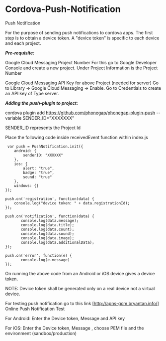 # Cordova-Push-Notification
Push Notification

For the purpose of sending push notifications to cordova apps. 
The first step is to obtain a device token. A "device token" is specific to each device and each project.

<b><i>Pre-requisite:</i></b>

Google Cloud Messaging Project Number
For this go to Google Developer Console and create a new project.
Under Project Information is the Project Number

Google Cloud Messaging API Key for above Project (needed for server)
Go to Library -> Google Cloud Messaging -> Enable. Go to Credentials to create an API key of Type server.


<b><i>Adding the push-plugin to project:</i></b>

cordova plugin add https://github.com/phonegap/phonegap-plugin-push --variable SENDER_ID="XXXXXXX"

SENDER_ID represents the Project Id

Place the following code inside receivedEvent function within index.js

     var push = PushNotification.init({
        android: {
            senderID: "XXXXXX"
        },
        ios: {
            alert: "true",
            badge: "true",
            sound: "true"
        },
        windows: {}
    });

    push.on('registration', function(data) {
        console.log("device token: " + data.registrationId);
    });

    push.on('notification', function(data) {
           console.log(data.message);
           console.log(data.title);
           console.log(data.count);
           console.log(data.sound);
           console.log(data.image);
           console.log(data.additionalData);
    });

    push.on('error', function(e) {
           console.log(e.message)
    });
On running the above code from an Android or iOS device gives a device token.

NOTE: Device token shall be generated only on a real device not a virtual device.

For testing push notification go to this link [http://apns-gcm.bryantan.info/] Online Push Notification Test

For Android: Enter the Device token, Message and API key

For iOS: Enter the Device token, Message , choose PEM file and the environment (sandbox/production)  

